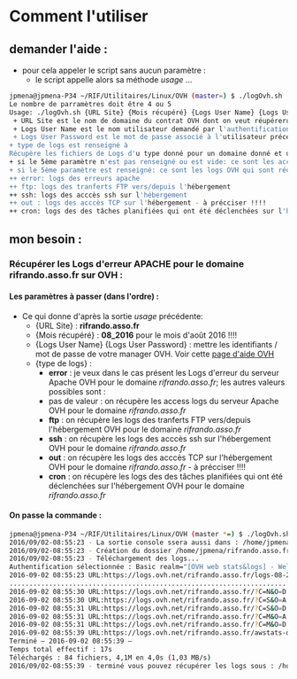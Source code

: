 # Comment l'utiliser

## demander l'aide :

* pour cela appeler le script sans aucun paramètre :
  * le script appelle alors sa méthode _usage_ ...

``` bash
jpmena@jpmena-P34 ~/RIF/Utilitaires/Linux/OVH (master=) $ ./logOvh.sh
Le nombre de parramètres doit être 4 ou 5
Usage: ./logOvh.sh {URL Site} {Mois récupéré} {Logs User Name} {Logs User Password} {type de logs}
 + URL Site est le nom de domaine du contrat OVH dont on veut réupérerut les logs
 + Logs User Name est le nom utilisateur demandé par l'authentification basique OVH de rrécupération de Logs
 + Logs User Password est le mot de passe associé à l'utilisateur précéddent demandé par l'authentification basique OVH de rrécupération de Logs
+ type de logs est renseigné à
Récupère les fichiers de Logs d'u type donné pour un domaine donné et un mois donné
+ si le 5ème paramètre n'est pas renseigné ou est vide: ce sont les access logs APACHE qui sont récupérées
+ si le 5ème paramètre est renseigné: ce sont les logs OVH qui sont récupérées pour le type en question lequel peut être:
++ error: logs des erreurs apache
++ ftp: logs des tranferts FTP vers/depuis l'hébergement
++ ssh: logs des acccès ssh sur l'hébergement
++ out : logs des acccès TCP sur l'hébergement - à précciser !!!!
++ cron: logs des des tâches planifiées qui ont été déclenchées sur l'hébergement

```

## mon besoin :

### Récupérer les Logs d'erreur APACHE pour le domaine rifrando.asso.fr sur OVH :

#### Les paramètres à passer (dans l'ordre) :

* Ce qui donne d'après la sortie _usage_ précédente:
  * {URL Site} : __rifrando.asso.fr__
  * {Mois récupéré} : __08_2016__ pour le mois d'août 2016 !!!!
  * {Logs User Name} {Logs User Password} : mettre les identifiants / mot de passe de votre manager OVH. Voir cette [page d'aide OVH](https://docs.ovh.com/fr/fr/web/hosting/mutualise-consulter-les-statistiques-et-les-logs-de-mon-site/#id3)
  * {type de logs} :
    * __error__ : je veux dans le cas présent les Logs d'erreur du serveur Apache OVH pour le domaine  _rifrando.asso.fr_; les autres valeurs possibles sont :
    * pas de valeur : on récupère les access logs du serveur Apache OVH pour le domaine  _rifrando.asso.fr_
    * __ftp__ : on récupère les logs des tranferts FTP vers/depuis l'hébergement OVH pour le domaine  _rifrando.asso.fr_
    * __ssh__ : on récupère les logs des acccès ssh sur l'hébergement OVH pour le domaine  _rifrando.asso.fr_
    * __out__ : on récupère les logs des acccès TCP sur l'hébergement OVH pour le domaine  _rifrando.asso.fr_ - à précciser !!!!
    * __cron__ : on récupère les logs des des tâches planifiées qui ont été déclenchées sur l'hébergement OVH pour le domaine  _rifrando.asso.fr_

#### On passe la commande :

``` bash
jpmena@jpmena-P34 ~/RIF/Utilitaires/Linux/OVH (master *=) $ ./logOvh.sh rifrando.asso.fr 08-2016 xxxIdentifiantLogsxx xxxMotDePasseLogsxx error
2016/09/02-08:55:23 - La sortie console ssera aussi dans : /home/jpmena/rifrando.asso.fr/error/08-2016/logOvh.sh_20160902_085523.log
2016/09/02-08:55:23 - Création du dossier /home/jpmena/rifrando.asso.fr/error/08-2016
2016/09/02-08:55:23 - Téléchargement des logs...
Authentification sélectionnée : Basic realm="[OVH web stats&logs] - Welcome! please type your logs.ovh.net credentials or your OVH Nic-Handle (lowercase)"
2016-09-02 08:55:23 URL:https://logs.ovh.net/rifrando.asso.fr/logs-08-2016/error/ [6729] -> "/home/jpmena/rifrando.asso.fr/error/08-2016/index.html" [1]
......................................................................
2016-09-02 08:55:30 URL:https://logs.ovh.net/rifrando.asso.fr/?C=N&O=D [9994] -> "/home/jpmena/rifrando.asso.fr/error/08-2016/index.html?C=N&O=D" [1]
2016-09-02 08:55:30 URL:https://logs.ovh.net/rifrando.asso.fr/?C=S&O=A [9994] -> "/home/jpmena/rifrando.asso.fr/error/08-2016/index.html?C=S&O=A" [1]
2016-09-02 08:55:31 URL:https://logs.ovh.net/rifrando.asso.fr/?C=S&O=D [9994] -> "/home/jpmena/rifrando.asso.fr/error/08-2016/index.html?C=S&O=D" [1]
2016-09-02 08:55:31 URL:https://logs.ovh.net/rifrando.asso.fr/?C=M&O=A [9994] -> "/home/jpmena/rifrando.asso.fr/error/08-2016/index.html?C=M&O=A" [1]
2016-09-02 08:55:31 URL:https://logs.ovh.net/rifrando.asso.fr/?C=M&O=D [9994] -> "/home/jpmena/rifrando.asso.fr/error/08-2016/index.html?C=M&O=D" [1]
2016-09-02 08:55:39 URL:https://logs.ovh.net/rifrando.asso.fr/awstats-osl/index.html [425] -> "/home/jpmena/rifrando.asso.fr/error/08-2016/index.html" [1]
Terminé — 2016-09-02 08:55:39 —
Temps total effectif : 17s
Téléchargés : 84 fichiers, 4,1M en 4,0s (1,03 MB/s)
2016/09/02-08:55:39 - terminé vous pouvez récupérer les logs sous : /home/jpmena/rifrando.asso.fr/error/08-2016
```
